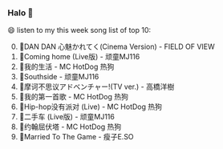 

### Halo 👋

😄 listen to my this week song list of top 10:

0. 🌈DAN DAN 心魅かれてく(Cinema Version) - FIELD OF VIEW
1. 🌈Coming home (Live版) - 顽童MJ116
2. 🌈我的生活 - MC HotDog 热狗
3. 🌈Southside - 顽童MJ116
4. 🌈摩诃不思议アドベンチャー!(TV ver.) - 高橋洋樹
5. 🌈我的第一首歌 - MC HotDog 热狗
6. 🌈Hip-hop没有派对 (Live) - MC HotDog 热狗
7. 🌈二手车 (Live版) - 顽童MJ116
8. 🌈约翰屈伏塔 - MC HotDog 热狗
9. 🌈Married To The Game - 瘦子E.SO

